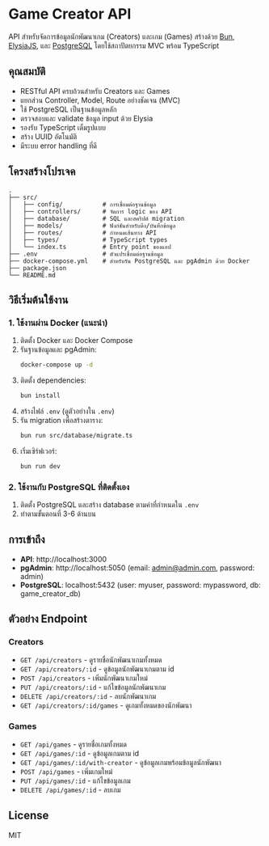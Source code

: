 # Game Creator API

API สำหรับจัดการข้อมูลนักพัฒนาเกม (Creators) และเกม (Games) สร้างด้วย [Bun](https://bun.sh/), [ElysiaJS](https://elysiajs.com/), และ [PostgreSQL](https://www.postgresql.org/) โดยใช้สถาปัตยกรรม MVC พร้อม TypeScript

## คุณสมบัติ

- RESTful API ครบถ้วนสำหรับ Creators และ Games
- แยกส่วน Controller, Model, Route อย่างชัดเจน (MVC)
- ใช้ PostgreSQL เป็นฐานข้อมูลหลัก
- ตรวจสอบและ validate ข้อมูล input ด้วย Elysia
- รองรับ TypeScript เต็มรูปแบบ
- สร้าง UUID อัตโนมัติ
- มีระบบ error handling ที่ดี

## โครงสร้างโปรเจค

```
.
├── src/
│   ├── config/           # การเชื่อมต่อฐานข้อมูล
│   ├── controllers/      # จัดการ logic ของ API
│   ├── database/         # SQL และสคริปต์ migration
│   ├── models/           # ฟังก์ชันสำหรับดึง/บันทึกข้อมูล
│   ├── routes/           # กำหนดเส้นทาง API
│   ├── types/            # TypeScript types
│   └── index.ts          # Entry point ของแอป
├── .env                  # ตัวแปรเชื่อมต่อฐานข้อมูล
├── docker-compose.yml    # สำหรับรัน PostgreSQL และ pgAdmin ด้วย Docker
├── package.json
└── README.md
```

## วิธีเริ่มต้นใช้งาน

### 1. ใช้งานผ่าน Docker (แนะนำ)

1. ติดตั้ง Docker และ Docker Compose
2. รันฐานข้อมูลและ pgAdmin:
   ```bash
   docker-compose up -d
   ```
3. ติดตั้ง dependencies:
   ```bash
   bun install
   ```
4. สร้างไฟล์ `.env` (ดูตัวอย่างใน `.env`)
5. รัน migration เพื่อสร้างตาราง:
   ```bash
   bun run src/database/migrate.ts
   ```
6. เริ่มเซิร์ฟเวอร์:
   ```bash
   bun run dev
   ```

### 2. ใช้งานกับ PostgreSQL ที่ติดตั้งเอง

1. ติดตั้ง PostgreSQL และสร้าง database ตามค่าที่กำหนดใน `.env`
2. ทำตามขั้นตอนที่ 3-6 ด้านบน

## การเข้าถึง

- **API**: http://localhost:3000
- **pgAdmin**: http://localhost:5050 (email: admin@admin.com, password: admin)
- **PostgreSQL**: localhost:5432 (user: myuser, password: mypassword, db: game_creator_db)

## ตัวอย่าง Endpoint

### Creators
- `GET /api/creators` - ดูรายชื่อนักพัฒนาเกมทั้งหมด
- `GET /api/creators/:id` - ดูข้อมูลนักพัฒนาเกมตาม id
- `POST /api/creators` - เพิ่มนักพัฒนาเกมใหม่
- `PUT /api/creators/:id` - แก้ไขข้อมูลนักพัฒนาเกม
- `DELETE /api/creators/:id` - ลบนักพัฒนาเกม
- `GET /api/creators/:id/games` - ดูเกมทั้งหมดของนักพัฒนา

### Games
- `GET /api/games` - ดูรายชื่อเกมทั้งหมด
- `GET /api/games/:id` - ดูข้อมูลเกมตาม id
- `GET /api/games/:id/with-creator` - ดูข้อมูลเกมพร้อมข้อมูลนักพัฒนา
- `POST /api/games` - เพิ่มเกมใหม่
- `PUT /api/games/:id` - แก้ไขข้อมูลเกม
- `DELETE /api/games/:id` - ลบเกม

## License

MIT
